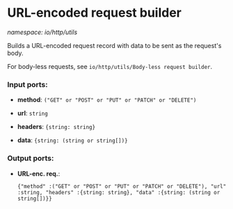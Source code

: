 # URL-encoded request builder

_namespace: io/http/utils_

Builds a URL-encoded request record with data to be sent as the request's body.

For body-less requests, see `io/http/utils/Body-less request builder`.

### Input ports:

* __method__: ` ("GET" or "POST" or "PUT" or "PATCH" or "DELETE") `


* __url__: ` string `


* __headers__: ` {string: string} `


* __data__: ` {string: (string or string[])} `

### Output ports:

* __URL-enc. req.__: 
    ```
    {"method" :("GET" or "POST" or "PUT" or "PATCH" or "DELETE"), "url" :string, "headers" :{string: string}, "data" :{string: (string or string[])}}
    ```

